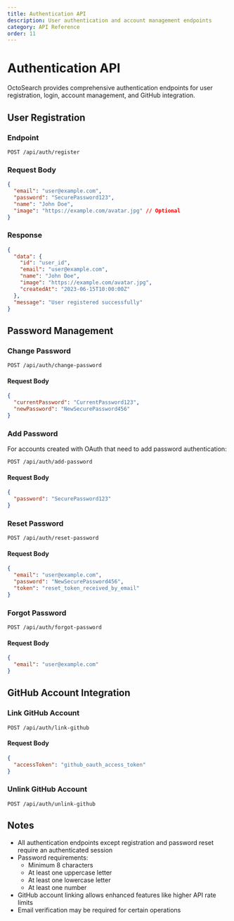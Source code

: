 ```yaml
---
title: Authentication API
description: User authentication and account management endpoints
category: API Reference
order: 11
---
```


# Authentication API

OctoSearch provides comprehensive authentication endpoints for user registration, login, account management, and GitHub integration.

## User Registration

### Endpoint

```
POST /api/auth/register
```

### Request Body

```json
{
  "email": "user@example.com",
  "password": "SecurePassword123",
  "name": "John Doe",
  "image": "https://example.com/avatar.jpg" // Optional
}
```

### Response

```json
{
  "data": {
    "id": "user_id",
    "email": "user@example.com",
    "name": "John Doe",
    "image": "https://example.com/avatar.jpg",
    "createdAt": "2023-06-15T10:00:00Z"
  },
  "message": "User registered successfully"
}
```

## Password Management

### Change Password

```
POST /api/auth/change-password
```

#### Request Body
```json
{
  "currentPassword": "CurrentPassword123",
  "newPassword": "NewSecurePassword456"
}
```

### Add Password

For accounts created with OAuth that need to add password authentication:

```
POST /api/auth/add-password
```

#### Request Body
```json
{
  "password": "SecurePassword123"
}
```

### Reset Password

```
POST /api/auth/reset-password
```

#### Request Body
```json
{
  "email": "user@example.com",
  "password": "NewSecurePassword456",
  "token": "reset_token_received_by_email"
}
```

### Forgot Password

```
POST /api/auth/forgot-password
```

#### Request Body
```json
{
  "email": "user@example.com"
}
```

## GitHub Account Integration

### Link GitHub Account

```
POST /api/auth/link-github
```

#### Request Body
```json
{
  "accessToken": "github_oauth_access_token"
}
```

### Unlink GitHub Account

```
POST /api/auth/unlink-github
```

## Notes

- All authentication endpoints except registration and password reset require an authenticated session
- Password requirements:
  - Minimum 8 characters
  - At least one uppercase letter
  - At least one lowercase letter
  - At least one number
- GitHub account linking allows enhanced features like higher API rate limits
- Email verification may be required for certain operations
